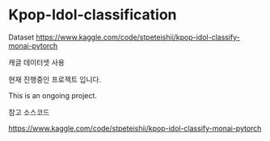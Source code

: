 # Kpop-Idol-classification

Dataset
https://www.kaggle.com/code/stpeteishii/kpop-idol-classify-monai-pytorch

캐글 데이터셋 사용

현재 진행중인 프로젝트 입니다.

This is an ongoing project.


참고 소스코드

https://www.kaggle.com/code/stpeteishii/kpop-idol-classify-monai-pytorch
